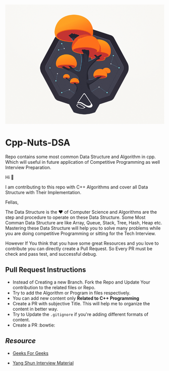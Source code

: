 ![image](./mobxtree.png)           

# Cpp-Nuts-DSA
Repo contains some most common Data Structure and Algorithm in cpp. Which will useful in future application of Competitive Programming as well Interview Preparation.


 Hi :wave:
 
I am contributing to this repo with C++ Algorithms and cover all Data Structure with Their Implementation.

Fellas,

The Data Structure is the :heart: of Computer Science and Algorithms are the step and procedure to operate on these Data Structure.
Some Most Comman Data Structure are like Array, Queue, Stack, Tree, Hash, Heap etc. Mastering these Data Structure will help you to solve many problems while you are doing competitive Programming or sitting for the Tech Interview. 


However If You think that you have some great Resources and you love to contribute you can directly create a Pull Request. So Every PR must be check and pass test, and successful debug.

 ## Pull Request Instructions
 
 * Instead of Creating a new Branch. Fork the Repo and Update Your contribution to the related files or Repo.
 * Try to add the Algorithm or Program in files respectively.
 * You can add new content only **Related to C++ Programming** 
 * Create a PR with subjective Title. This will help me to organize the content in better way.
 * Try to Update the `.gitignore` if you're adding different formats of content.
 * Create a PR :bowtie:
 
## _Resource_

* [Geeks For Geeks](https://www.geeksforgeeks.org)

* [Yang Shun Interview Material](https://yangshun.github.io/tech-interview-handbook/)
 
 
